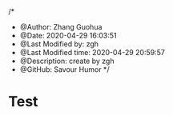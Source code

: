 /*
* @Author: Zhang Guohua
* @Date:   2020-04-29 16:03:51
* @Last Modified by:   zgh
* @Last Modified time: 2020-04-29 20:59:57
* @Description: create by zgh
* @GitHub: Savour Humor
*/

# Test


